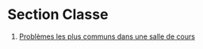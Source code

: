 <!--
Author:		    Noa Chouriberry
Date:		    17.01.2024
Description:	Section Classe 
-->

# Section Classe

1. [Problèmes les plus communs dans une salle de cours](/ProblemesCourants.md)